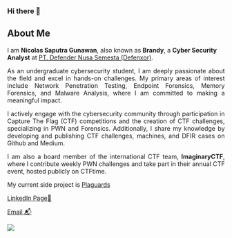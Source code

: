 ### Hi there 👋

## About Me

I am **Nicolas Saputra Gunawan**, also known as **Brandy**, a **Cyber Security Analyst** at [PT. Defender Nusa Semesta (Defenxor)](https://www.defenxor.com/).

<p align="justify">As an undergraduate cybersecurity student, I am deeply passionate about the field and excel in hands-on challenges. My primary areas of interest include Network Penetration Testing, Endpoint Forensics, Memory Forensics, and Malware Analysis, where I am committed to making a meaningful impact.</p>

<p align="justify">I actively engage with the cybersecurity community through participation in Capture The Flag (CTF) competitions and the creation of CTF challenges, specializing in PWN and Forensics. Additionally, I share my knowledge by developing and publishing CTF challenges, machines, and DFIR cases on Github and Medium.</p>

<p align="justify">I am also a board member of the international CTF team, <b>ImaginaryCTF</b>, where I contribute weekly PWN challenges and take part in their annual CTF event, hosted publicly on CTFtime.</p>


My current side project is [Plaguards](https://github.com/Bread-Yolk/plaguards)

[LinkedIn Page💼](https://www.linkedin.com/in/nicsap/)

[Email 📬](mailto:saputranicolas96@gmail.com)

<p align="left">
<img src = "https://github-readme-stats.vercel.app/api/top-langs/?username=jon-brandy&layout=compact"/>
</p>




